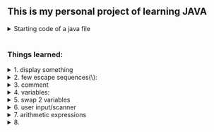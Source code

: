 <h2>This is my personal project of learning JAVA</h2>

<details>
<summary>Starting code of a java file</summary>
  
```java
public class *filename*{
  public static void main(String[] args){
  }
}
```
</details>
<br>
<h3>Things learned:</h3>

<details><summary>1. display something</summary>
  
  ```java
  System.out.println("");
  System.out.println(x);
  System.out.print(x);
  ```
</details>
<details><summary>2. few escape sequences(\):</summary>
  
```java
  \n for new line
  \t for tab/spaces
  \" for quotes
  \\ for backslash
```
</details>

<details><summary>3. comment</summary>
  
```java
//this is a comment
/*this is multiple lines of comment
 *this is multiple lines of comment
 */
```
</details>

<details><summary>4. variables:</summary>
  <img src="images/data_types.png" alt="Data Types" style="display: block; margin: 0 auto;">
</details>

<details><summary>5. swap 2 variables</summary>
introduce a temp variable and store one of the variables
  
```java
  temp = x;
  x = y;
  y = temp;
```
</details>

<details><summary>6. user input/scanner</summary>
  
```java
import java.util.Scanner;
public class Main {
  public static void main(String[] args) {
    Scanner scanner = new Scanner(System.in);
  
    System.out.println("What is your name? ");
    String name = scanner.nextLine();
  
    System.out.println("How old are you? ");
    int age = scanner.nextInt();
    scanner.nextLine(); //to keep the scanner running
  
    System.out.println("What is your favorite food?");
    String food = scanner.nextLine();
   
    System.out.println("Hello "+name);
    System.out.println("You are "+age+" years old");
    System.out.println("You like "+food);
  } 
}
```
</details>

<details><summary>7. arithmetic expressions</summary>
  expression =     operands & operators
  operands =  values, variables, numbers, quantity
  operators = + - * / %

  % is called modulus. It gives the remainder of any division. (ভাগশেষ)

```java
int friend = 10;

friend = friend+1; 
//also can be done by:
friend++;
```
</details>

<details><summary>8. </summary>

```java
```
</details>
